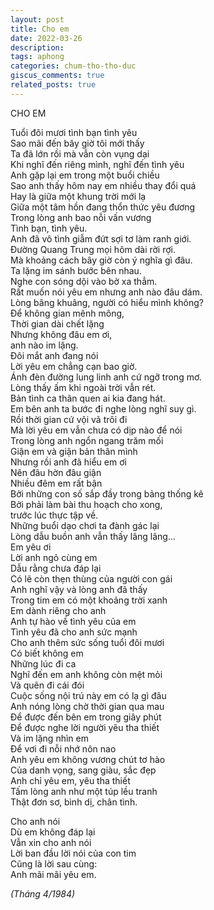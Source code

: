 ```yaml
---
layout: post
title: Cho em
date: 2022-03-26
description:
tags: aphong
categories: chum-tho-tho-duc
giscus_comments: true
related_posts: true
---
```


CHO EM  

Tuổi đôi mươi tình bạn tình yêu  
Sao mãi đến bây giờ tôi mới thấy  
Ta đã lớn rồi mà vẫn còn vụng dại  
Khi nghĩ đến riêng mình, nghĩ đến tình yêu  
Anh gặp lại em trong một buổi chiều  
Sao anh thấy hôm nay em nhiều thay đổi quá  
Hay là giữa một khung trời mới lạ  
Giữa một tâm hồn đang thổn thức yêu đương  
Trong lòng anh bao nỗi vấn vương  
Tình bạn, tình yêu.  
Anh đã vô tình giẫm đứt sợi tơ làm ranh giới.  
Đường Quang Trung mọi hôm dài rời rợi.  
Mà khoảng cách bây giờ còn ý nghĩa gì đâu.  
Ta lặng im sánh bước bên nhau.  
Nghe con sóng dội vào bờ xa thẳm.  
Rất muốn nói yêu em nhưng anh nào đâu dám.  
Lòng bâng khuâng, người có hiểu mình không?  
Để không gian mênh mông,  
Thời gian dài chết lặng  
Nhưng không đâu em ơi,  
anh nào im lặng.  
Đôi mắt anh đang nói  
Lời yêu em chẳng cạn bao giờ.  
Ánh đèn đường lung linh anh cứ ngỡ trong mơ.  
Lòng thấy ấm khi ngoài trời vẫn rét.  
Bản tình ca thân quen ai kia đang hát.  
Em bên anh ta bước đi nghe lòng nghĩ suy gì.  
Rồi thời gian cứ vội vã trôi đi  
Mà lời yêu em vẫn chưa có dịp nào để nói  
Trong lòng anh ngổn ngang trăm mối  
Giận em và giận bản thân mình  
Nhưng rồi anh đã hiểu em ơi  
Nên đâu hờn đâu giận  
Nhiều đêm em rất bận  
Bởi những con số sắp đầy trong bảng thống kê  
Bởi phải làm bài thu hoạch cho xong,  
trước lúc thực tập về.  
Những buổi dạo chơi ta đành gác lại  
Lòng dẫu buồn anh vẫn thấy lâng lâng…  
Em yêu ơi  
Lời anh ngỏ cùng em  
Dẫu rằng chưa đáp lại  
Có lẽ còn thẹn thùng của người con gái  
Anh nghĩ vậy và lòng anh đã thấy  
Trong tim em có một khoảng trời xanh  
Em dành riêng cho anh  
Anh tự hào về tình yêu của em  
Tình yêu đã cho anh sức mạnh  
Cho anh thêm sức sống tuổi đôi mươi  
Có biết không em  
Những lúc đi ca  
Nghĩ đến em anh không còn mệt mỏi  
Và quên đi cái đói  
Cuộc sống nội trú này em có lạ gì đâu  
Anh nóng lòng chờ thời gian qua mau  
Để được đến bên em trong giây phút  
Để được nghe lời người yêu tha thiết  
Và im lặng nhìn em  
Để vơi đi nỗi nhớ nôn nao  
Anh yêu em không vương chút tơ hào  
Của danh vọng, sang giàu, sắc đẹp  
Anh chỉ yêu em, yêu tha thiết  
Tấm lòng anh như một túp lều tranh  
Thật đơn sơ, bình dị, chân tình.  

Cho anh nói  
Dù em không đáp lại  
Vẫn xin cho anh nói  
Lời ban đầu lời nói của con tim  
Cũng là lời sau cùng:  
Anh mãi mãi yêu em.  

*(Tháng 4/1984)*  
